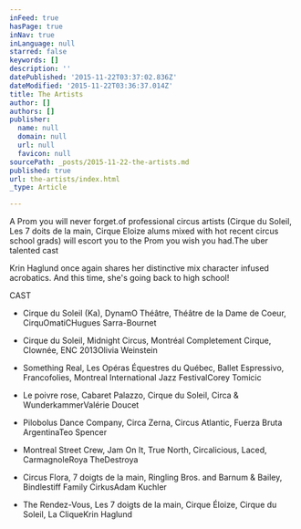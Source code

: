 ```yaml
---
inFeed: true
hasPage: true
inNav: true
inLanguage: null
starred: false
keywords: []
description: ''
datePublished: '2015-11-22T03:37:02.836Z'
dateModified: '2015-11-22T03:36:37.014Z'
title: The Artists
author: []
authors: []
publisher:
  name: null
  domain: null
  url: null
  favicon: null
sourcePath: _posts/2015-11-22-the-artists.md
published: true
url: the-artists/index.html
_type: Article

---
```

A Prom you will never forget.of professional circus artists (Cirque du Soleil, Les 7 doits de la main, Cirque Eloize alums mixed with hot recent circus school grads) will escort you to the Prom you wish you had.The uber talented cast

Krin Haglund once again shares her distinctive mix character infused acrobatics. And this time, she's going back to high school!

CAST

- Cirque du Soleil (Ka), DynamO Théâtre, Théâtre de la Dame de Coeur, CirquOmatiCHugues Sarra-Bournet

- Cirque du Soleil, Midnight Circus, Montréal Completement Cirque, Clownée, ENC 2013Olivia Weinstein

- Something Real, Les Opéras Équestres du Québec, Ballet Espressivo, Francofolies, Montreal International Jazz FestivalCorey Tomicic

- Le poivre rose, Cabaret Palazzo, Cirque du Soleil, Circa & WunderkammerValérie Doucet

- Pilobolus Dance Company, Circa Zerna, Circus Atlantic, Fuerza Bruta ArgentinaTeo Spencer 

- Montreal Street Crew, Jam On It, True North, Circalicious, Laced, CarmagnoleRoya TheDestroya

- Circus Flora, 7 doigts de la main, Ringling Bros. and Barnum & Bailey, Bindlestiff Family CirkusAdam Kuchler

- The Rendez-Vous, Les 7 doigts de la main, Cirque Éloize, Cirque du Soleil, La CliqueKrin Haglund